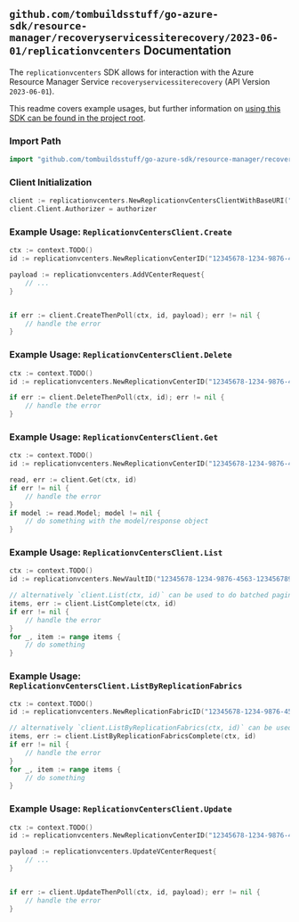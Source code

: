 
## `github.com/tombuildsstuff/go-azure-sdk/resource-manager/recoveryservicessiterecovery/2023-06-01/replicationvcenters` Documentation

The `replicationvcenters` SDK allows for interaction with the Azure Resource Manager Service `recoveryservicessiterecovery` (API Version `2023-06-01`).

This readme covers example usages, but further information on [using this SDK can be found in the project root](https://github.com/tombuildsstuff/go-azure-sdk/tree/main/docs).

### Import Path

```go
import "github.com/tombuildsstuff/go-azure-sdk/resource-manager/recoveryservicessiterecovery/2023-06-01/replicationvcenters"
```


### Client Initialization

```go
client := replicationvcenters.NewReplicationvCentersClientWithBaseURI("https://management.azure.com")
client.Client.Authorizer = authorizer
```


### Example Usage: `ReplicationvCentersClient.Create`

```go
ctx := context.TODO()
id := replicationvcenters.NewReplicationvCenterID("12345678-1234-9876-4563-123456789012", "example-resource-group", "vaultValue", "replicationFabricValue", "replicationvCenterValue")

payload := replicationvcenters.AddVCenterRequest{
	// ...
}


if err := client.CreateThenPoll(ctx, id, payload); err != nil {
	// handle the error
}
```


### Example Usage: `ReplicationvCentersClient.Delete`

```go
ctx := context.TODO()
id := replicationvcenters.NewReplicationvCenterID("12345678-1234-9876-4563-123456789012", "example-resource-group", "vaultValue", "replicationFabricValue", "replicationvCenterValue")

if err := client.DeleteThenPoll(ctx, id); err != nil {
	// handle the error
}
```


### Example Usage: `ReplicationvCentersClient.Get`

```go
ctx := context.TODO()
id := replicationvcenters.NewReplicationvCenterID("12345678-1234-9876-4563-123456789012", "example-resource-group", "vaultValue", "replicationFabricValue", "replicationvCenterValue")

read, err := client.Get(ctx, id)
if err != nil {
	// handle the error
}
if model := read.Model; model != nil {
	// do something with the model/response object
}
```


### Example Usage: `ReplicationvCentersClient.List`

```go
ctx := context.TODO()
id := replicationvcenters.NewVaultID("12345678-1234-9876-4563-123456789012", "example-resource-group", "vaultValue")

// alternatively `client.List(ctx, id)` can be used to do batched pagination
items, err := client.ListComplete(ctx, id)
if err != nil {
	// handle the error
}
for _, item := range items {
	// do something
}
```


### Example Usage: `ReplicationvCentersClient.ListByReplicationFabrics`

```go
ctx := context.TODO()
id := replicationvcenters.NewReplicationFabricID("12345678-1234-9876-4563-123456789012", "example-resource-group", "vaultValue", "replicationFabricValue")

// alternatively `client.ListByReplicationFabrics(ctx, id)` can be used to do batched pagination
items, err := client.ListByReplicationFabricsComplete(ctx, id)
if err != nil {
	// handle the error
}
for _, item := range items {
	// do something
}
```


### Example Usage: `ReplicationvCentersClient.Update`

```go
ctx := context.TODO()
id := replicationvcenters.NewReplicationvCenterID("12345678-1234-9876-4563-123456789012", "example-resource-group", "vaultValue", "replicationFabricValue", "replicationvCenterValue")

payload := replicationvcenters.UpdateVCenterRequest{
	// ...
}


if err := client.UpdateThenPoll(ctx, id, payload); err != nil {
	// handle the error
}
```
